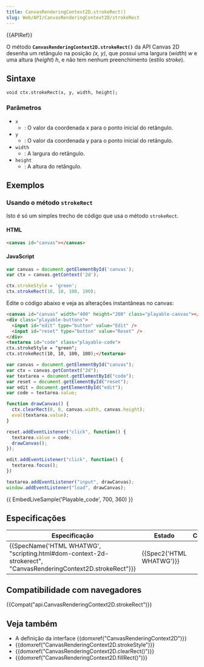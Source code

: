 ```yaml
---
title: CanvasRenderingContext2D.strokeRect()
slug: Web/API/CanvasRenderingContext2D/strokeRect
---
```

{{APIRef}}

O método **`CanvasRenderingContext2D.strokeRect()`** da API Canvas 2D desenha um retângulo na posição _(x, y)_, que possui uma largura (_width_) _w_ e uma altura (_height_) _h_, e não tem nenhum preenchimento (estilo _stroke_).

## Sintaxe

```
void ctx.strokeRect(x, y, width, height);
```

### Parâmetros

- `x`
  - : O valor da coordenada x para o ponto inicial do retângulo.
- `y`
  - : O valor da coordenada y para o ponto inicial do retângulo.
- `width`
  - : A largura do retângulo.
- `height`
  - : A altura do retângulo.

## Exemplos

### Usando o método `strokeRect`

Isto é só um simples trecho de código que usa o método `strokeRect`.

#### HTML

```html
<canvas id="canvas"></canvas>
```

#### JavaScript

```js
var canvas = document.getElementById('canvas');
var ctx = canvas.getContext('2d');

ctx.strokeStyle = 'green';
ctx.strokeRect(10, 10, 100, 100);
```

Edite o código abaixo e veja as alterações instantâneas no canvas:

```html hidden
<canvas id="canvas" width="400" height="200" class="playable-canvas"></canvas>
<div class="playable-buttons">
  <input id="edit" type="button" value="Edit" />
  <input id="reset" type="button" value="Reset" />
</div>
<textarea id="code" class="playable-code">
ctx.strokeStyle = "green";
ctx.strokeRect(10, 10, 100, 100);</textarea>
```

```js hidden
var canvas = document.getElementById("canvas");
var ctx = canvas.getContext("2d");
var textarea = document.getElementById("code");
var reset = document.getElementById("reset");
var edit = document.getElementById("edit");
var code = textarea.value;

function drawCanvas() {
  ctx.clearRect(0, 0, canvas.width, canvas.height);
  eval(textarea.value);
}

reset.addEventListener("click", function() {
  textarea.value = code;
  drawCanvas();
});

edit.addEventListener("click", function() {
  textarea.focus();
})

textarea.addEventListener("input", drawCanvas);
window.addEventListener("load", drawCanvas);
```

{{ EmbedLiveSample('Playable_code', 700, 360) }}

## Especificações

| Especificação                                                                                                                                        | Estado                           | Comentário |
| ---------------------------------------------------------------------------------------------------------------------------------------------------- | -------------------------------- | ---------- |
| {{SpecName('HTML WHATWG', "scripting.html#dom-context-2d-strokerect", "CanvasRenderingContext2D.strokeRect")}} | {{Spec2('HTML WHATWG')}} |            |

## Compatibilidade com navegadores

{{Compat("api.CanvasRenderingContext2D.strokeRect")}}

## Veja também

- A definição da interface {{domxref("CanvasRenderingContext2D")}}
- {{domxref("CanvasRenderingContext2D.strokeStyle")}}
- {{domxref("CanvasRenderingContext2D.clearRect()")}}
- {{domxref("CanvasRenderingContext2D.fillRect()")}}
